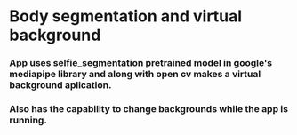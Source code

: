 # Body segmentation and virtual background

### App uses selfie_segmentation pretrained model in google's mediapipe library and along with open cv makes a virtual background aplication.
### Also has the capability to change backgrounds while the app is running.


